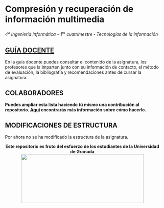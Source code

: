 # Compresión y recuperación de información multimedia

###### 4º Ingeniería Informática - 1<sup>er</sup> cuatrimestre - Tecnologías de la información

## [GUÍA DOCENTE](https://grados.ugr.es/informatica/pages/infoacademica/guias_docentes/curso_actual/cuarto/tecnologiasdelainformacion/complementos/ficha_ginf_crim_29611fc)

En la guía docente puedes consultar el contenido de la asignatura, los profesores que la imparten junto con su información de contacto, el método de evaluación, la bibliografía y recomendaciones antes de cursar la asignatura.

## COLABORADORES

**Puedes ampliar esta lista haciendo tú mismo una contribución al repositorio. [Aquí](https://github.com/DEIIT/Ingenieria-Informatica/wiki/C%C3%B3mo-contribuir) encontrarás más información sobre cómo hacerlo.**

## MODIFICACIONES DE ESTRUCTURA

Por ahora no se ha modificado la estructura de la asignatura.

<p align="center">
   <b>Este repositorio es fruto del esfuerzo de los estudiantes de la Universidad de Granada</b></br>
   <a href="http://deiit.ugr.es/"><img width="401" height="160" src="https://deiit.ugr.es/img/logo-DEIIT.png"> </a>
</p>
